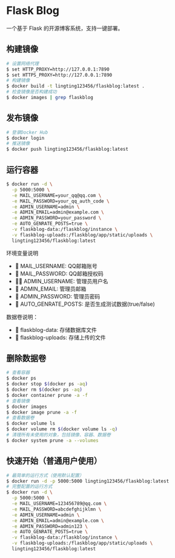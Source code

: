 # Flask Blog

一个基于 Flask 的开源博客系统，支持一键部署。

## 构建镜像

```bash
# 设置网络代理
$ set HTTP_PROXY=http://127.0.0.1:7890
$ set HTTPS_PROXY=http://127.0.0.1:7890
# 构建镜像
$ docker build -t lingting123456/flaskblog:latest .
# 检查镜像是否构建成功
$ docker images | grep flaskblog
```

## 发布镜像

```bash
# 登录Docker Hub
$ docker login
# 推送镜像
$ docker push lingting123456/flaskblog:latest
```

## 运行容器
```bash
$ docker run -d \
  -p 5000:5000 \
  -e MAIL_USERNAME=your_qq@qq.com \
  -e MAIL_PASSWORD=your_qq_auth_code \
  -e ADMIN_USERNAME=admin \
  -e ADMIN_EMAIL=admin@example.com \
  -e ADMIN_PASSWORD=your_password \
  -e AUTO_GENRATE_POSTS=true \
  -v flaskblog-data:/flaskblog/instance \
  -v flaskblog-uploads:/flaskblog/app/static/uploads \
  lingting123456/flaskblog:latest
```


环境变量说明
- 📧 MAIL_USERNAME: QQ邮箱账号
- 🔑 MAIL_PASSWORD: QQ邮箱授权码
- 🧑‍🚀 ADMIN_USERNAME: 管理员用户名
- 📧 ADMIN_EMAIL: 管理员邮箱
- 🔑 ADMIN_PASSWORD: 管理员密码
- 📝 AUTO_GENRATE_POSTS: 是否生成测试数据(true/false)

数据卷说明：
- 📁 flaskblog-data: 存储数据库文件
- 📁 flaskblog-uploads: 存储上传的文件


## 删除数据卷
```bash
# 查看容器
$ docker ps
$ docker stop $(docker ps -aq)
$ docker rm $(docker ps -aq)
$ docker container prune -a -f
# 查看镜像
$ docker images
$ docker image prune -a -f
# 查看数据卷
$ docker volume ls
$ docker volume rm $(docker volume ls -q)
# 清理所有未使用的对象，包括镜像、容器、数据卷
$ docker system prune -a --volumes
```


## 快速开始（普通用户使用）
```bash
# 最简单的运行方式（使用默认配置）
$ docker run -d -p 5000:5000 lingting123456/flaskblog:latest 
# 完整配置的运行方式
$ docker run -d \
  -p 5000:5000 \
  -e MAIL_USERNAME=123456789@qq.com \
  -e MAIL_PASSWORD=abcdefghijklmn \
  -e ADMIN_USERNAME=admin \
  -e ADMIN_EMAIL=admin@example.com \
  -e ADMIN_PASSWORD=admin123 \
  -e AUTO_GENRATE_POSTS=true \
  -v flaskblog-data:/flaskblog/instance \
  -v flaskblog-uploads:/flaskblog/app/static/uploads \
  lingting123456/flaskblog:latest
```
